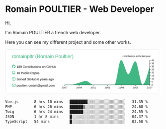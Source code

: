 # Romain POULTIER - Web Developer

Hi,

I'm Romain POULTIER a french web developer.

Here you can see my different project and some other works.



[![](https://raw.githubusercontent.com/romainpltr/romainpltr/master/profile-summary-card-output/vue/0-profile-details.svg)](https://github.com/vn7n24fzkq/github-profile-summary-cards)

<!--START_SECTION:waka-->
```text
Vue.js       8 hrs 10 mins   ████████░░░░░░░░░░░░░░░░░   31.35 % 
PHP          6 hrs 26 mins   ██████▒░░░░░░░░░░░░░░░░░░   24.68 % 
Twig         6 hrs 24 mins   ██████░░░░░░░░░░░░░░░░░░░   24.55 % 
JSON         1 hr 8 mins     █░░░░░░░░░░░░░░░░░░░░░░░░   04.37 % 
TypeScript   54 mins         █░░░░░░░░░░░░░░░░░░░░░░░░   03.50 % 
```
<!--END_SECTION:waka-->
